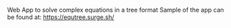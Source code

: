 Web App to solve complex equations in a tree format
Sample of the app can be found at: https://equtree.surge.sh/
